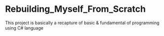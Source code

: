 # Rebuilding_Myself_From_Scratch
This project is basically a recapture of basic &amp; fundamental of programming using C# language
